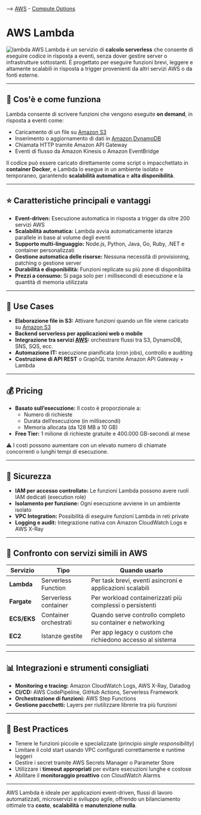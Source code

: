 --> [AWS](00-Intro/AWS.md)  -  [Compute Options](01-Compute-options/AWS-Compute-Options.md)
# AWS Lambda

![lambda](lambda.png)
AWS Lambda è un servizio di **calcolo serverless** che consente di eseguire codice in risposta a eventi, senza dover gestire server o infrastrutture sottostanti. È progettato per eseguire funzioni brevi, leggere e altamente scalabili in risposta a trigger provenienti da altri servizi AWS o da fonti esterne.

---

## 🔧 Cos'è e come funziona

Lambda consente di scrivere funzioni che vengono eseguite **on demand**, in risposta a eventi come:
- Caricamento di un file su [Amazon S3](02-Storage-services/Amazon-S3.md)
- Inserimento o aggiornamento di dati in [Amazon DynamoDB](04-Database-services/Amazon-DynamoDB.md)
- Chiamata HTTP tramite Amazon API Gateway
- Eventi di flusso da Amazon Kinesis o Amazon EventBridge

Il codice può essere caricato direttamente come script o impacchettato in **container Docker**, e Lambda lo esegue in un ambiente isolato e temporaneo, garantendo **scalabilità automatica** e **alta disponibilità**.

---

## ⭐ Caratteristiche principali e vantaggi

- **Event-driven:** Esecuzione automatica in risposta a trigger da oltre 200 servizi AWS
- **Scalabilità automatica:** Lambda avvia automaticamente istanze parallele in base al volume degli eventi
- **Supporto multi-linguaggio:** Node.js, Python, Java, Go, Ruby, .NET e container personalizzati
- **Gestione automatica delle risorse:** Nessuna necessità di provisioning, patching o gestione server
- **Durabilità e disponibilità:** Funzioni replicate su più zone di disponibilità
- **Prezzi a consumo:** Si paga solo per i millisecondi di esecuzione e la quantità di memoria utilizzata

---

## 🚀 Use Cases

- **Elaborazione file in S3:** Attivare funzioni quando un file viene caricato su [Amazon S3](02-Storage-services/Amazon-S3.md)
- **Backend serverless per applicazioni web o mobile**
- **Integrazione tra servizi [AWS](00-Intro/AWS.md):** orchestrare flussi tra S3, DynamoDB, SNS, SQS, ecc.
- **Automazione IT:** esecuzione pianificata (cron jobs), controllo e auditing
- **Costruzione di API REST** o GraphQL tramite Amazon API Gateway + Lambda

---

## 💰 Pricing

- **Basato sull’esecuzione:** Il costo è proporzionale a:
  - Numero di richieste
  - Durata dell’esecuzione (in millisecondi)
  - Memoria allocata (da 128 MB a 10 GB)
- **Free Tier:** 1 milione di richieste gratuite e 400.000 GB-secondi al mese

⚠️ I costi possono aumentare con un elevato numero di chiamate concorrenti o lunghi tempi di esecuzione.

---

## 🔐 Sicurezza

- **IAM per accesso controllato:** Le funzioni Lambda possono avere ruoli IAM dedicati (execution role)
- **Isolamento per funzione:** Ogni esecuzione avviene in un ambiente isolato
- **VPC Integration:** Possibilità di eseguire funzioni Lambda in reti private
- **Logging e audit:** Integrazione nativa con Amazon CloudWatch Logs e AWS X-Ray

---

## 🔄 Confronto con servizi simili in AWS

| Servizio        | Tipo                  | Quando usarlo                                              |
|------------------|------------------------|------------------------------------------------------------|
| **Lambda**       | Serverless Function    | Per task brevi, eventi asincroni e applicazioni scalabili  |
| **Fargate**      | Serverless container   | Per workload containerizzati più complessi o persistenti   |
| **ECS/EKS**      | Container orchestrati  | Quando serve controllo completo su container e networking  |
| **EC2**          | Istanze gestite        | Per app legacy o custom che richiedono accesso al sistema  |

---

## 📊 Integrazioni e strumenti consigliati

- **Monitoring e tracing:** Amazon CloudWatch Logs, AWS X-Ray, Datadog
- **CI/CD:** AWS CodePipeline, GitHub Actions, Serverless Framework
- **Orchestrazione di funzioni:** AWS Step Functions
- **Gestione pacchetti:** Layers per riutilizzare librerie tra più funzioni

---

## 📌 Best Practices

- Tenere le funzioni piccole e specializzate (principio *single responsibility*)
- Limitare il cold start usando VPC configurati correttamente e runtime leggeri
- Gestire i secret tramite AWS Secrets Manager o Parameter Store
- Utilizzare i **timeout appropriati** per evitare esecuzioni lunghe e costose
- Abilitare il **monitoraggio proattivo** con CloudWatch Alarms

---

AWS Lambda è ideale per applicazioni event-driven, flussi di lavoro automatizzati, microservizi e sviluppo agile, offrendo un bilanciamento ottimale tra **costo**, **scalabilità** e **manutenzione nulla**.
